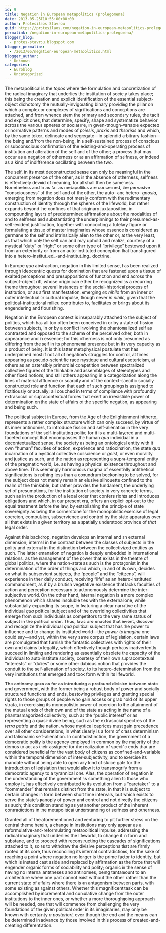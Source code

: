 ```yaml
---
id: 9
title: Negation in European metapolitics (prolegomena)
date: 2013-05-25T10:55:00+00:00
author: Protesilaos Stavrou
guid: https://protesilaos.com/negation-in-european-metapolitics-prolegomena/
permalink: /negation-in-european-metapolitics-prolegomena/
blogger_blog:
  - protes-stavrou.blogspot.com
blogger_permalink:
  - /2013/05/negation-european-metapolitics.html
blogger_author:
  - Unknown
categories:
  - Euroblog
  - Uncategorized
---
```

<div class="separator" style="clear: both; text-align: center;">
</div>

The metapolitical is the _topos_ where the formulation and concretization of the radical imaginary that underlies the institution of society takes place; this being the creation and explicit identification of the essential subject-object dichotomy, the mutually-invigorating binary providing the pillar on which a complex or complexes of significations and conceptions are attached, and from whence stem the primary and secondary rules, the tacit and explicit ones, that determine, specify, shape and systematize behavior across the various spheres of social life, in given-though-variable expected or normative patterns and modes of _poiesis_, _praxis_ and _theorisis_ and which, by the same token, delineate and segregate—in splendid arbitrary fashion—the being and/from the non-being, in a self-sustained process of conscious or subconscious confirmation of the existing-and-operating process of institution and alteration of the self and of the other; a process that may occur as a negation of otherness or as an affirmation of selfness, or indeed as a kind of indifference oscillating between the two.

The self, in its most deconstructed sense can only be meaningful in the concurrent presence of the other, as in the absence of otherness, selfness is effectively devoid of meaning, for all shall then be sameness. Nonetheless and in as far as metapolitics are concerned, the pervasive &#8220;consciousness&#8221; of the self and of the other, the auto- and hetero- _gnosia_, emerging from negation does not merely conform with the rudimentary construction of identity through the spheres of the lifeworld, but rather expands beyond the confines of that originary juxtaposition, in compounding layers of predetermined affirmations about the modalities of and to selfness and substantiating the underpinnings to their presumed-as-self-evident justification, together with concocting a tutelary figure or formulating a tissue of master imaginaries whose essence is considered as germane to the self and intrinsically alien to the other or, at the very least, as that which only the self can and may uphold and realize, courtesy of a mystical &#8220;duty&#8221; or &#8220;right&#8221; or some other type of “privilege” bestowed upon it from an exteriority or from an auto-instituted conception that transfigured into a hetero-institut_ed_-and-institut_ing_ doctrine.

In Europe _qua_ abstraction, negation in this limited sense, has been realized through ideocentric quests for domination that are fastened upon a tissue of exalted perceptions and presuppositions of function and end across the subject-object rift, whose origin can either be recognized as a recurring theme throughout several instances of the social-historical process of institution, or as a first manifestation, emerging _ex nihilo_ from an inner or outer intellectual or cultural impulse, though never _in nihilo_, given that the political-institutional milieu contributes to, facilitates or brings about its engendering and flourishing.

Negation in the European context is inseparably attached to the subject of politics, which has all too often been conceived in or by a state of fission between subjects, in or by a conflict involving the phantomalized self as contrasted and opposed to the schema of the perceived other, both in appearance and in essence; for this otherness is not only presumed as differing from the self in its phenomenal presence but in its very capacity as a product of being. It is this latter metaphysical postulate that has underpinned most if not all of negation&#8217;s struggles for control, at times appearing as pseudo-scientific race mystique and cultural esotericism, at others as an ostensibly primordial competition between spectralized collective figures of the thinkable and assemblages of stereotypes and other fixed notions, and still others appearing in a categorization along the lines of material affluence or scarcity and of the context-specific socially constructed role and function that each of such groupings is assigned to fictitiously or actually; all couched in terms of compliance with profoundly extrasocial or supracontextual forces that exert an irresistible power of determination on the state of affairs of the specific negation, as appearing and being such.

The political subject in Europe, from the Age of the Enlightenment hitherto, represents a rather complex structure which can only succeed, by virtue of its inner antinomies, to introduce fission and self-alienation in the very foundations of the self-instituting polity; for it is a multi-layered and multi-faceted concept that encompasses the human _qua_ individual in a decontextualized sense, the society as being an ontological entity with it own &#8220;human&#8221; faculties of action, experience and ratiocination, the state _qua_ incarnation of a mystical collective conscience or _geist_, or even morality and justice as such, and the nation as representing a supra-temporal entity of the pragmatic world, i.e. as having a physical existence throughout and above time. This seemingly harmonious magma of essentially antithetical significations is nothing less than a conundrum beckoning to be solved, for the subject does not merely remain an elusive silhouette confined to the realm of the thinkable, but rather provides the fundament, the underlying set of presumptions, for the institution of society in very concrete terms, such as in the production of a legal order that confers rights and introduces obligations and which, in our present era, offers an explicit opt-out to the equal treatment before the law, by establishing the principle of state sovereignty as being the cornerstone for the monopolistic exercise of legal coercion, compulsion, subservience and control by the state apparatus over all that exists in a given territory as a spatially understood province of _that_ legal order.

Against this backdrop, negation develops an internal and an external dimension; internal in the contrast between the classes of subjects in the polity and external in the distinction between the collectivized entities as such. The latter emanation of negation is deeply embedded in international relations, as the management of the power that exists in the theatre of global politics, where the nation-state as such is the protagonist in the determination of the order of things and which, in and of its own, decides on what its subservient subjects, the &#8220;people&#8221; and the &#8220;citizens&#8221;, will experience in their daily conduct, receiving &#8220;life&#8221; as an hetero-instituted commandment, as if by a brutish vegetative existence that lacks faculties of action and perception necessary to autonomously determine the inter-subjective world. On the other hand, internal negation is a more complex phenomenon which shares insoluble ties with the external one, while substantially expanding its scope, in featuring a clear narrative of the individual _qua_ political subject and of the overriding collectivities that emerge from such individuals as competitors to the very same status of subject in the political order. Thus, laws are enacted that invent, discover and recognize the individual _qua_ political subject that has the power to influence and to change its instituted world—the _power to imagine_ one could say—and yet, within the very same corpus of legislation, certain laws are promulgated that furnish the fantastic collectives with rights of their own and claims to legality, which effectively though perhaps inadvertently succeed in limiting and rendering as essentially obsolete the capacity of the individual to auto-institute society, courtesy of their own supracontextual &#8220;interests&#8221; or &#8220;duties&#8221; or some other dubious notion that provides the conduit to the self-alienation of society, to its hetero-determination from the very institutions that emerged and took form within its lifeworld.

The antinomy goes as far as introducing a profound division between state and government, with the former being a robust body of power and socially structured functions and ends, bestowing privileges and granting special rights to those groups of people who gain access or grab hold of its upper strata, in exercising its monopolistic power of coercion to the attainment of the mutual ends of their own and of the state as acting in the name of a phantasmagorized collectivity, such as the &#8220;public interest&#8221; or as representing a quasi-divine being, such as the extrasocial spectres of the _terra patria_ and the nation, whose mystical caprices must gain precedence over all other considerations, in what clearly is a form of crass determinism and talismanic self-alienation. In contradistinction, the government of a democratic polity is the agency employed in common by the majority of the demos to act as their assignee for the realization of specific ends that are considered beneficial for the vast body of citizens as confined-and-variable within the temporal dimension of inter-subjectivity, and to exercise its mandate without being able to open any kind of sluice gate for the introduction of legislation that would allow it to transmogrify from a democratic agency to a tyrannical one. Alas, the operation of negation in the understanding of the government as something alien to those who employ it, has effectively contributed to its evolution from a &#8220;caretaker&#8221; to a &#8220;commander&#8221; that remains distinct from the state, in that it is subject to certain changes in form between short time intervals, but which exists to serve the state&#8217;s panoply of power and control and not directly the citizens as such; this condition standing as yet another product of the inherent contradictions in the metapolitical understanding of selfness and otherness.

Granted all of the aforementioned and venturing to pit further stress on the central theme herein, a change in institutions may only appear as a reformulative-and-reformulating metapolitical impulse, addressing the radical imaginary that underlies the lifeworld, to change it in form and substane, and to proceed with reconstructing the cascades of significations attached to it, so as to withdraw the divisive perceptions that are firmly rooted at its core, thus reconciling its internal contradictions, for the sake of reaching a point where negation no longer is the prime factor to identity, but which is instead cast aside and replaced by affirmation as the force that will engender organic forms of sociability and polity; organic in the sense of having no internal antitheses and antinomies, being tantamount to an architecture where one part cannot exist without the other, rather than the current state of affairs where there is an antagonism between parts, with some existing as against others. Whether this magnificent task can be accomplished by incremental and cumulative change from the outer institutions to the inner ones, or whether a more thoroughgoing approach will be needed, one that will commence from challenging the very foundations of the given political order in its imaginaries, may only be known with certainty _a posteriori_, even though the end and the means can be determined in advance by those involved in this process of created-and-creating differentiation.